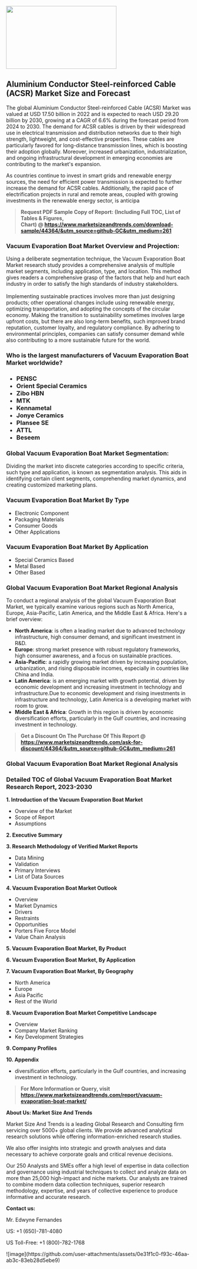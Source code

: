 <p><img class="alignnone size-medium wp-image-20088" src="https://ffe5etoiles.com/wp-content/uploads/2024/12/MST1-300x171.png" alt="" width="300" height="171" /></p><h2>Aluminium Conductor Steel-reinforced Cable (ACSR) Market Size and Forecast</h2><p>The global Aluminium Conductor Steel-reinforced Cable (ACSR) Market was valued at USD 17.50 billion in 2022 and is expected to reach USD 29.20 billion by 2030, growing at a CAGR of 6.6% during the forecast period from 2024 to 2030. The demand for ACSR cables is driven by their widespread use in electrical transmission and distribution networks due to their high strength, lightweight, and cost-effective properties. These cables are particularly favored for long-distance transmission lines, which is boosting their adoption globally. Moreover, increased urbanization, industrialization, and ongoing infrastructural development in emerging economies are contributing to the market's expansion.</p><p>As countries continue to invest in smart grids and renewable energy sources, the need for efficient power transmission is expected to further increase the demand for ACSR cables. Additionally, the rapid pace of electrification projects in rural and remote areas, coupled with growing investments in the renewable energy sector, is anticipa</p><blockquote id="" class=""><strong>Request PDF Sample Copy of Report: (Including Full TOC, List of Tables &amp; Figures, Chart)&nbsp;@&nbsp;<strong><a href="https://www.marketsizeandtrends.com/download-sample/44364/&utm_source=github-GC&utm_medium=261" target="_blank">https://www.marketsizeandtrends.com/download-sample/44364/&utm_source=github-GC&utm_medium=261</a></strong></strong></blockquote><h3 id="" class="">Vacuum Evaporation Boat Market&nbsp;Overview and Projection:</h3><p id="" class="">Using a deliberate segmentation technique, the Vacuum Evaporation Boat Market research study provides a comprehensive analysis of multiple market segments, including application, type, and location. This method gives readers a comprehensive grasp of the factors that help and hurt each industry in order to satisfy the high standards of industry stakeholders. <br /> <br />Implementing sustainable practices involves more than just designing products; other operational changes include using renewable energy, optimizing transportation, and adopting the concepts of the circular economy. Making the transition to sustainability sometimes involves large upfront costs, but there are also long-term benefits, such improved brand reputation, customer loyalty, and regulatory compliance. By adhering to environmental principles, companies can satisfy consumer demand while also contributing to a more sustainable future for the world.</p><h3 id="" class="">Who is the largest manufacturers of&nbsp;Vacuum Evaporation Boat Market worldwide?</h3><h3 class=""><p><ul><li>PENSC </li><li> Orient Special Ceramics </li><li> Zibo HBN </li><li> MTK </li><li> Kennametal </li><li> Jonye Ceramics </li><li> Plansee SE </li><li> ATTL </li><li> Beseem</li></ul></p></h3><h3 id="" class="">Global&nbsp;Vacuum Evaporation Boat Market Segmentation:</h3><p id="" class="">Dividing the market into discrete categories according to specific criteria, such type and application, is known as segmentation analysis. This aids in identifying certain client segments, comprehending market dynamics, and creating customized marketing plans.</p><h3 id="" class="">Vacuum Evaporation Boat Market&nbsp;By Type</h3><p><p><ul><li>Electronic Component</li><li> Packaging Materials</li><li> Consumer Goods</li><li> Other Applications</p></li></ul></p></p><h3 id="" class="">Vacuum Evaporation Boat Market&nbsp;By Application</h3><p class=""><p><ul><li>Special Ceramics Based</li><li> Metal Based</li><li> Other Based</li></ul></p></p><h3 id="" class="">Global Vacuum Evaporation Boat Market Regional Analysis</h3><p id="" class="">To conduct a regional analysis of the global Vacuum Evaporation Boat Market, we typically examine various regions such as North America, Europe, Asia-Pacific, Latin America, and the Middle East &amp; Africa. Here's a brief overview:</p><ul><li><strong>North America</strong>: is often a leading market due to advanced technology infrastructure, high consumer demand, and significant investment in R&amp;D.</li><li><strong>Europe</strong>: strong market presence with robust regulatory frameworks, high consumer awareness, and a focus on sustainable practices.</li><li><strong>Asia-Pacific</strong>: a rapidly growing market driven by increasing population, urbanization, and rising disposable incomes, especially in countries like China and India.</li><li><strong>Latin America</strong>: is an emerging market with growth potential, driven by economic development and increasing investment in technology and infrastructure.Due to economic development and rising investments in infrastructure and technology, Latin America is a developing market with room to grow.</li><li><strong>Middle East &amp; Africa</strong>: Growth in this region is driven by economic diversification efforts, particularly in the Gulf countries, and increasing investment in technology.</li></ul><blockquote id="" class=""><strong>Get a Discount On The Purchase Of This Report @ <strong><a href="https://www.marketsizeandtrends.com/ask-for-discount/44364/&utm_source=github-GC&utm_medium=261" target="_blank">https://www.marketsizeandtrends.com/ask-for-discount/44364/&utm_source=github-GC&utm_medium=261</a></strong></strong></blockquote><h3 id="" class="">Global Vacuum Evaporation Boat Market Regional Analysis</h3><h3 id="" class="">Detailed TOC of Global Vacuum Evaporation Boat Market Research Report, 2023-2030</h3><p id="" class=""><strong>1. Introduction of the Vacuum Evaporation Boat Market</strong></p><ul><li>Overview of the Market</li><li>Scope of Report</li><li>Assumptions</li></ul><p id="" class=""><strong>2. Executive Summary</strong></p><p id="" class=""><strong>3. Research Methodology of Verified Market Reports</strong></p><ul><li>Data Mining</li><li>Validation</li><li>Primary Interviews</li><li>List of Data Sources</li></ul><p id="" class=""><strong>4. Vacuum Evaporation Boat Market Outlook</strong></p><ul><li>Overview</li><li>Market Dynamics</li><li>Drivers</li><li>Restraints</li><li>Opportunities</li><li>Porters Five Force Model</li><li>Value Chain Analysis</li></ul><p id="" class=""><strong>5. Vacuum Evaporation Boat Market, By Product</strong></p><p id="" class=""><strong>6. Vacuum Evaporation Boat Market, By Application</strong></p><p id="" class=""><strong>7. Vacuum Evaporation Boat Market, By Geography</strong></p><ul><li>North America</li><li>Europe</li><li>Asia Pacific</li><li>Rest of the World</li></ul><p id="" class=""><strong>8. Vacuum Evaporation Boat Market Competitive Landscape</strong></p><ul><li>Overview</li><li>Company Market Ranking</li><li>Key Development Strategies</li></ul><p id="" class=""><strong>9. Company Profiles</strong></p><p id="" class=""><strong>10. Appendix</strong></p><ul><li>diversification efforts, particularly in the Gulf countries, and increasing investment in technology.</li></ul><blockquote id="" class=""><strong>For More Information or Query, visit <strong><strong><a href="https://www.marketsizeandtrends.com/report/vacuum-evaporation-boat-market/" target="_blank">https://www.marketsizeandtrends.com/report/vacuum-evaporation-boat-market/</a></strong></strong></strong></blockquote><p id="" class=""><strong>About Us: Market Size And Trends</strong></p><p id="" class="">Market Size And Trends is a leading Global Research and Consulting firm servicing over 5000+ global clients. We provide advanced analytical research solutions while offering information-enriched research studies.</p><p id="" class="">We also offer insights into strategic and growth analyses and data necessary to achieve corporate goals and critical revenue decisions.</p><p id="" class="">Our 250 Analysts and SMEs offer a high level of expertise in data collection and governance using industrial techniques to collect and analyze data on more than 25,000 high-impact and niche markets. Our analysts are trained to combine modern data collection techniques, superior research methodology, expertise, and years of collective experience to produce informative and accurate research.</p><p id="" class=""><strong>Contact us:</strong></p><p id="" class="">Mr. Edwyne Fernandes</p><p id="" class="">US: +1 (650)-781-4080</p><p id="" class="">US Toll-Free: +1 (800)-782-1768</p>
![image](https://github.com/user-attachments/assets/0e31f1c0-f93c-46aa-ab3c-83eb28d5ebe9)
